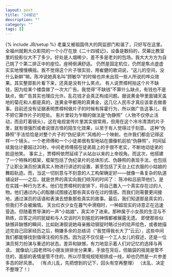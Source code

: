 ```yaml
---
layout: post
title: "24城记"
description: ""
category: ""
tags: []
---
```

{% include JB/setup %}
老巢又被祖国伟大的网监部门和谐了，只好写在这里。 
全福州就剩大众影院的一个小厅在放《二十四城记》，设备是数码的，荧幕比教室里的投影仪大不了多少。好处是人烟稀少，差不多是老刘的包场。我大大方方为自己挑了个第二排正中的座位。座椅倒满舒适。 
仍然是固定机位，仍然是焦点虚虚实实地慢慢横摇。我不觉得这个片子很实验，用崔健的歌词说，“这儿的空间，没什么新鲜”嘛。陈冲说她真名叫“顾敏华”的时候也并未出现一些人所说的哗众效果。其实整部影片看下来，还真是没有什么笑点。 
有人说贾樟柯拍这个片不缺钱，因为给某个楼盘做了一次大广告。我觉得“不缺钱”不算什么缺点，有钱也不是缺点，做广告其实也理应允许。乱花钱才会真正构成问题。据说黄金甲里面铺天盖地的菊花和人都是真的，连黄金甲都用的真黄金，这几亿人民币才真应该拿去做善事。目前还没有证据表明贾樟柯做片子的时候有挥霍行为，所以做广告这事儿，我不把它算作片子的短处。 
影片里较为乍眼的做法是“伪静照”（人物不仅停止活动，而且盯着镜头）。这在电视宣传片里其实很常用，但用在这个冷冷清清的片子里，就有很强烈或者说很古怪的陌生化效果，以至于有人觉得过于刻意。 
这种“伪静照”手法恰恰是对整个片子的“伪纪录片”风格的一个映射。也许我们都会记得这样一个镜头，一个老师傅和一个小徒弟很有型地站在摄像机前拍“伪静照”，时间延续我估计要超过20秒。中间老师傅搭在徒弟肩上的手很不老实，不断地动徒弟的脸逗他笑。 
事实上，贾樟柯依然延续了从站台以来的上帝视角。而这次，他搭建了一个特殊的框架，框架包括了伪纪录片的总体形式、伪静照的表现手法，也包括了让职业演员扮演真实人物进行讲述的设置，甚至包括了天台上红衣服的小姑娘的舞蹈轨迹。而，当这一切刻意与不刻意的人工构架确定好——就像一条复杂的轨道铺设好——之后，就是世界的真实向我们倾泻的时间了： 
陈冲和吕丽萍他们，是在实践一种行为艺术。他们在贾樟柯的安排下，将自己置入一个真实存在过的人物。他们通过内心的酝酿试图接近那些真实存在过的情感。而我们则需要更间接地，通过演员的话语和表演去想象那些真实的故事。最后，我们知道那是真实的，但我们不会被煽情。 
天台红衣少女在暮气中滑翔时，一种超现实的诗意正在迅速营造。但随着贾导演的一声“小姑娘”，真实冲了进来。那种属于小女孩的生涩与不熟练，应答之间的犹疑和与人交谈时片刻尴尬的神情都被展露无遗。 
即使那些似缺憾非缺憾的瞬间，比如赵涛叙说她母亲搬动钢锭时略过分的绘声绘色，或者她描述完自己回家经历之后，稍嫌多余的总结词（“我觉得我长大了”云云），这些中间我们都能够找到值得注视的东西。因为这不仅仅是一个工人女儿的叙述，还是一位演员努力扮演与重述的状态。差异和缺憾，有力地显示着人们对记忆的选择与再读。 
就像幼儿园老师叫小朋友排排坐分果果，手放在背后，但脑袋的摇晃是管不住的，面部的表情是管不住的，所以尽管规规矩矩排成一线，却也仍然是一片参差多态的好风景。 
（有点儿乱，先把想到的记下，回头有空再整理）
（太乱、决定不整理了！）